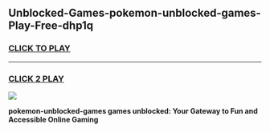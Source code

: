 
## Unblocked-Games-pokemon-unblocked-games-Play-Free-dhp1q
<h3>
<a href="https://premium76.site?title=pokemon-unblocked-games&ref=12A">CLICK TO PLAY</a></h3>
<hr>

<h3>
<a href="https://premium76.site?title=pokemon-unblocked-games&ref=12A">CLICK 2 PLAY</a>
  
</h3>

<a href="https://premium76.site?title=pokemon-unblocked-games&ref=12A"><img src="https://clearcache.store/games.png"></a>


**pokemon-unblocked-games games unblocked: Your Gateway to Fun and Accessible Online Gaming**
